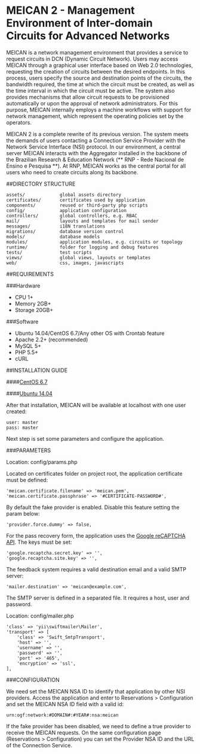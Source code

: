 # MEICAN 2 - Management Environment of Inter-domain Circuits for Advanced Networks

MEICAN is a network management environment that provides a service to request circuits in DCN (Dynamic Circuit Network). Users may access MEICAN through a graphical user interface based on Web 2.0 technologies, requesting the creation of circuits between the desired endpoints. In this process, users specify the source and destination points of the circuits, the bandwidth required, the time at which the circuit must be created, as well as the time interval in which the circuit must be active. The system also provides mechanisms that allow circuit requests to be provisioned automatically or upon the approval of network administrators. For this purpose, MEICAN internally employs a machine workflows with support for network management, which represent the operating policies set by the operators.

MEICAN 2 is a complete rewrite of its previous version. The system meets the demands of users contacting a Connection Service Provider with the Network Service Interface (NSI) protocol. In our environment, a central server MEICAN interacts with the Aggregator installed in the backbone of the Brazilian Research & Education Network (** RNP - Rede Nacional de Ensino e Pesquisa **). At RNP, MEICAN works as the central portal for all users who need to create circuits along its backbone.

##DIRECTORY STRUCTURE

```
assets/             global assets directory
certificates/       certificates used by application
components/         reused or third-party php scripts
config/             application configuration
controllers/        global controllers, e.g. RBAC
mail/               layouts and templates for mail sender
messages/           i18N translations
migrations/         database version control
models/             database models
modules/            application modules, e.g. circuits or topology
runtime/            folder for logging and debug features
tests/              test scripts
views/              global views, layouts or templates
web/                css, images, javascripts
```

##REQUIREMENTS

###Hardware

- CPU 1+
- Memory 2GB+
- Storage 20GB+

###Software

- Ubuntu 14.04/CentOS 6.7/Any other OS with Crontab feature
- Apache 2.2+ (recommended)
- MySQL 5+
- PHP 5.5+
- cURL

##INSTALLATION GUIDE

####[CentOS 6.7](https://github.com/ufrgs-hyman/meican2/wiki/CentOS-6.7-installation-guide)

####[Ubuntu 14.04](https://github.com/ufrgs-hyman/meican2/wiki/Ubuntu-14.04-installation-guide)

After that installation, MEICAN will be available at localhost with one user created:

```
user: master
pass: master
```

Next step is set some parameters and configure the application.

###PARAMETERS

Location: config/params.php

Located on certificates folder on project root, the application certificate must be defined:

```
'meican.certificate.filename' => 'meican.pem',
'meican.certificate.passphrase' => '#CERTIFICATE-PASSWORD#',	
```

By default the fake provider is enabled. Disable this feature setting the param below:

```
'provider.force.dummy' => false,
```

For the pass recovery form, the application uses the [Google reCAPTCHA API](https://www.google.com/recaptcha). The keys must be set:

```
'google.recaptcha.secret.key' => '',
'google.recaptcha.site.key' => '',
```

The feedback system requires a valid destination email and a valid SMTP server:

```
'mailer.destination' => 'meican@example.com',
```

The SMTP server is defined in a separated file. It requires a host, user and password.

Location: config/mailer.php

```
'class' => 'yii\swiftmailer\Mailer',
'transport' => [
    'class' => 'Swift_SmtpTransport',
    'host' => '',
    'username' => '',
    'password' => '',
    'port' => '465',
    'encryption' => 'ssl',
],
```

###CONFIGURATION

We need set the MEICAN NSA ID to identify that application by other NSI providers. Access the application and enter to Reservations > Configuration and set the MEICAN NSA ID field with a valid id:

```
urn:ogf:network:#DOMAIN#:#YEAR#:nsa:meican
```

If the fake provider has been disabled, we need to define a true provider to receive the MEICAN requests. On the same configuration page (Reservations > Configuration) you can set the Provider NSA ID and the URL of the Connection Service.
